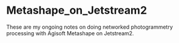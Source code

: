 # Metashape_on_Jetstream2
These are my ongoing notes on doing networked photogrammetry processing with Agisoft Metashape on Jetstream2.

